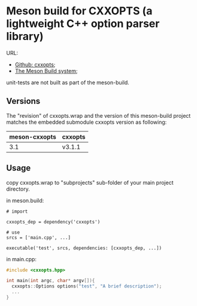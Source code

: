 # Meson build for CXXOPTS (a lightweight C++ option parser library)

URL: 

- [Github: cxxopts](https://github.com/randydu/cxxopts.git);
- [The Meson Build system](https://mesonbuild.com/index.html);

unit-tests are not built as part of the meson-build.

## Versions

The "revision" of cxxopts.wrap and the version of this meson-build project matches the embedded submodule cxxopts version as following:

meson-cxxopts |  cxxopts 
------------|-----------
3.1         | v3.1.1


## Usage

copy cxxopts.wrap to "subprojects" sub-folder of your main project directory.


in meson.build:

```
# import

cxxopts_dep = dependency('cxxopts')

# use
srcs = ['main.cpp', ...]

executable('test', srcs, dependencies: [cxxopts_dep, ...])

```

in main.cpp:

```cpp
#include <cxxopts.hpp>

int main(int argc, char* argv[]){
  cxxopts::Options options("test", "A brief description"); 
  ...
}
```




